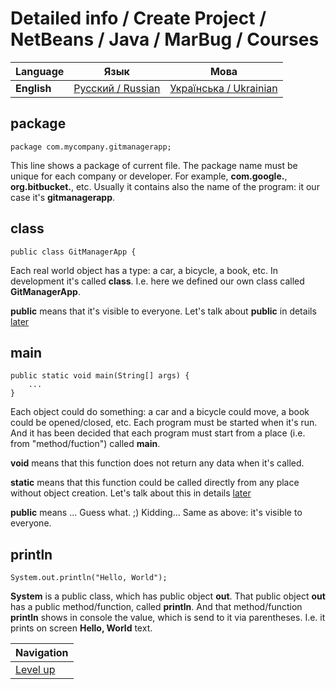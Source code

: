 # Detailed info / Create Project / NetBeans / Java / MarBug / Courses

| Language | Язык | Мова |
| -------- | ---- | ---- |
| **English** | [Русский / Russian](README.ru.md) | [Українська / Ukrainian](README.uk.md) |

## package ##

    package com.mycompany.gitmanagerapp;

This line shows a package of current file. The package name must be unique for each company or developer. For example, **com.google.**, **org.bitbucket.**, etc. Usually it contains also the name of the program: it our case it's **gitmanagerapp**.

## class ##

    public class GitManagerApp {

Each real world object has a type: a car, a bicycle, a book, etc. In development it's called **class**. I.e. here we defined our own class called **GitManagerApp**.

**public** means that it's visible to everyone. Let's talk about **public** in details [later](TODO)

## main ##

    public static void main(String[] args) {
        ...
    }

Each object could do something: a car and a bicycle could move, a book could be opened/closed, etc. Each program must be started when it's run. And it has been decided that each program must start from a place (i.e. from "method/fuction") called **main**.

**void** means that this function does not return any data when it's called.

**static** means that this function could be called directly from any place without object creation. Let's talk about this in details [later](TODO)

**public** means ... Guess what. ;) Kidding... Same as above: it's visible to everyone.

## println ##

    System.out.println("Hello, World");

**System** is a public class, which has public object **out**. That public object **out** has a public method/function, called **println**. And that method/function **println** shows in console the value, which is send to it via parentheses. I.e. it prints on screen **Hello, World** text.

| Navigation               |
| ------------------------ |
| [Level up](../README.md) |
